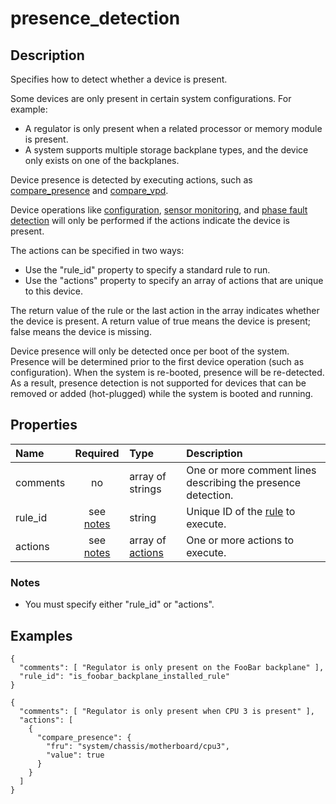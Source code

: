 # presence_detection

## Description

Specifies how to detect whether a device is present.

Some devices are only present in certain system configurations. For example:

- A regulator is only present when a related processor or memory module is
  present.
- A system supports multiple storage backplane types, and the device only exists
  on one of the backplanes.

Device presence is detected by executing actions, such as
[compare_presence](compare_presence.md) and [compare_vpd](compare_vpd.md).

Device operations like [configuration](configuration.md),
[sensor monitoring](sensor_monitoring.md), and
[phase fault detection](phase_fault_detection.md) will only be performed if the
actions indicate the device is present.

The actions can be specified in two ways:

- Use the "rule_id" property to specify a standard rule to run.
- Use the "actions" property to specify an array of actions that are unique to
  this device.

The return value of the rule or the last action in the array indicates whether
the device is present. A return value of true means the device is present; false
means the device is missing.

Device presence will only be detected once per boot of the system. Presence will
be determined prior to the first device operation (such as configuration). When
the system is re-booted, presence will be re-detected. As a result, presence
detection is not supported for devices that can be removed or added
(hot-plugged) while the system is booted and running.

## Properties

| Name     |      Required       | Type                          | Description                                                  |
| :------- | :-----------------: | :---------------------------- | :----------------------------------------------------------- |
| comments |         no          | array of strings              | One or more comment lines describing the presence detection. |
| rule_id  | see [notes](#notes) | string                        | Unique ID of the [rule](rule.md) to execute.                 |
| actions  | see [notes](#notes) | array of [actions](action.md) | One or more actions to execute.                              |

### Notes

- You must specify either "rule_id" or "actions".

## Examples

```
{
  "comments": [ "Regulator is only present on the FooBar backplane" ],
  "rule_id": "is_foobar_backplane_installed_rule"
}

{
  "comments": [ "Regulator is only present when CPU 3 is present" ],
  "actions": [
    {
      "compare_presence": {
        "fru": "system/chassis/motherboard/cpu3",
        "value": true
      }
    }
  ]
}
```
